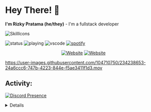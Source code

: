 # Hey There! 👋
**I'm Rizky Pratama (he/they)** - I'm a fullstack developer

![SkillIcons](https://skillicons.dev/icons?i=androidstudio,aws,azure,bootstrap,discord,bots,gcp,git,go,heroku,java,js,linux,lua,mongodb,mysql,nodejs,php,py,vscode,wordpress,workers&perline=11)

![status](https://nocache.advaith.workers.dev?url=https://img.shields.io/endpoint?url=https://dev.discordprofiles.me/api/badge/status/454223855607742474?simple=true)
![playing](https://nocache.advaith.workers.dev?url=https://img.shields.io/endpoint?url=https://dev.discordprofiles.me/api/badge/playing/454223855607742474)
![vscode](https://nocache.advaith.workers.dev?url=https://img.shields.io/endpoint?url=https://dev.discordprofiles.me/api/badge/vscode/454223855607742474)
[![spotify](https://nocache.advaith.workers.dev?url=https://img.shields.io/endpoint?url=https://dev.discordprofiles.me/api/badge/spotify/454223855607742474)](https://dev.discordprofiles.me/openspotify/454223855607742474)

<div align="center">
  <a href="https://www.pololer.my.id/"><img alt="Website" src="https://img.shields.io/website?style=flat-square&logo=google-chrome&logoColor=white&up_message=pololer&url=https%3A%2F%2Fwww.pololer.my.id%2F"></a>
  <a href="https://pekmen.my.id/"><img alt="Website" src="https://img.shields.io/website?style=flat-square&logo=google-chrome&logoColor=white&up_message=Pekmen&url=https%3A%2F%2Fpekmen.my.id%2F"></a>
</div>


https://user-images.githubusercontent.com/104710750/234238653-24a6ccc6-747b-4223-844e-f5ae3411f1d3.mov


## Activity:
[![Discord Presence](https://lanyard.cnrad.dev/api/454223855607742474)](https://discord.com/users/454223855607742474)

<details>

  <a href="#">![Github stats](https://github-readme-stats.vercel.app/api?username=Aruh1&theme=blueberry&count_private=true&hide_border=true&line_height=20)</a>
  <a href="#">![Top Langs](https://github-readme-stats.vercel.app/api/top-langs/?username=Aruh1&layout=compact&theme=blueberry&count_private=true&hide_border=true)</a>
</details>